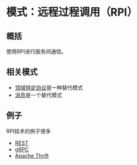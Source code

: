 # 模式：远程过程调用（RPI）

## 概括

使用RPI进行服务间通信。

## 相关模式

- [领域特定协议](https://microservices.io/patterns/cn/communication-style/domain-specific.html)是一种替代模式
- [消息](https://microservices.io/patterns/cn/communication-style/messaging.html)是一个替代模式

## 例子

RPI技术的例子很多

- [REST](https://en.wikipedia.org/wiki/Representational_state_transfer)
- [gRPC](http://www.grpc.io/)
- [Apache Thrift](https://thrift.apache.org/)
